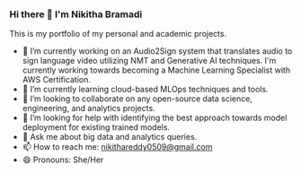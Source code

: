 ### Hi there 👋 I'm Nikitha Bramadi
This is my portfolio of my personal and academic projects.
- 🔭 I’m currently working on an Audio2Sign system that translates audio to sign language video utilizing NMT and Generative AI techniques. I'm currently working towards becoming a Machine Learning Specialist with AWS Certification.
- 🌱 I’m currently learning cloud-based MLOps techniques and tools.
- 👯 I’m looking to collaborate on any open-source data science, engineering, and analytics projects.
- 🤔 I’m looking for help with identifying the best approach towards model deployment for existing trained models.
- 💬 Ask me about big data and analytics queries.
- 📫 How to reach me: nikithareddy0509@gmail.com
- 😄 Pronouns: She/Her

<!--
**nikithareddyb/nikithareddyb** is a ✨ _special_ ✨ repository because its `README.md` (this file) appears on your GitHub profile.

Here are some ideas to get you started:

- 🔭 I’m currently working on an Audio2Sign system that translates audio to sign language video utilizing NMT and Generative AI techniques. And I'm currently working towards becoming an AWS Certification in Machine Learning Speciality.
- 🌱 I’m currently learning cloud-based MLOps techniques and tools.
- 👯 I’m looking to collaborate on any open-source data science, engineering, and analytics projects.
- 🤔 I’m looking for help with identifying the best approach towards model deployment for existing trained model.
- 💬 Ask me about big data and analytics queries.
- 📫 How to reach me: nikithareddy0509@gmail.com
- 😄 Pronouns: She/Her
-->
